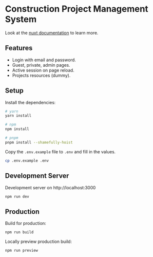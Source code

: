 # Construction Project Management System

Look at the [nuxt documentation](https://nuxt.com/) to learn more.

## Features

- Login with email and password.
- Guest, private, admin pages.
- Active session on page reload.
- Projects resources (dummy).

## Setup

Install the dependencies:

```bash
# yarn
yarn install

# npm
npm install

# pnpm
pnpm install --shamefully-hoist
```

Copy the `.env.example` file to `.env` and fill in the values.

```bash
cp .env.example .env
```

## Development Server

Development server on http://localhost:3000

```bash
npm run dev
```

## Production

Build for production:

```bash
npm run build
```

Locally preview production build:

```bash
npm run preview
```
